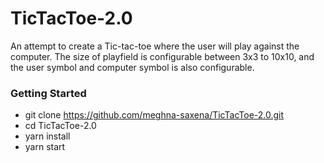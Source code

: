 # TicTacToe-2.0

An attempt to create a Tic-tac-toe where the user will play against the computer. 
The size of playfield is configurable between 3x3 to 10x10, and the user symbol and computer symbol is also configurable.

### Getting Started

- git clone https://github.com/meghna-saxena/TicTacToe-2.0.git
- cd TicTacToe-2.0
- yarn install
- yarn start